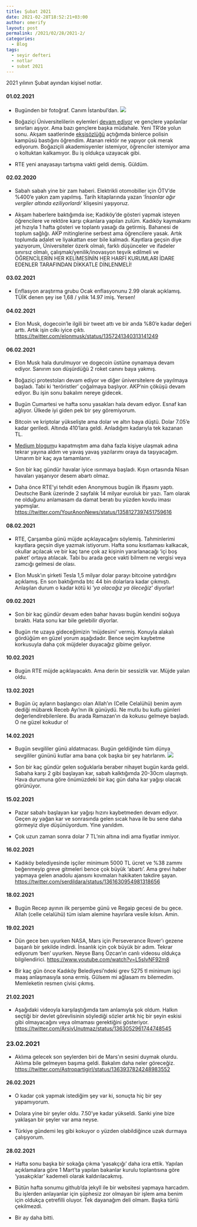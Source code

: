 ```yaml
---
title: Şubat 2021
date: 2021-02-28T18:52:21+03:00
author: omerify
layout: post
permalink: /2021/02/28/2021-2/
categories:
  - Blog
tags:
  - seyir defteri
  - notlar
  - subat 2021
---
```


2021 yılının Şubat ayından kişisel notlar.

#### 01.02.2021

  * Bugünden bir fotoğraf. Canım İstanbul&#8217;dan.
    <img src="https://storage.googleapis.com/omerify/uploads/2021/02/omerify-istanbul-marti-deniz-vapur-topkapi-sarayi-ayasofya-IMG_20210201_140422.jpg" />

  * Boğaziçi Üniversitelilerin eylemleri <a href="https://twitter.com/boundayanisma/status/1356255668534202376" target="_blank" rel="noreferrer noopener nofollow">devam ediyor</a> ve gençlere yapılanlar sınırları aşıyor. Ama bazı gençlere başka müdahale. Yeni TR&#8217;de yolun sonu. Akşam saatlerinde <a href="https://eksisozluk.com/bogazici-universitesini-polislerin-basmasi--6816965?a=popular" target="_blank" rel="noreferrer noopener nofollow">ekşisözlüğü</a> açtığımda binlerce polisin kampüsü bastığını öğrendim. Atanan rektör ne yapıyor çok merak ediyorum. Boğaziçili akademisyenler istemiyor, öğrenciler istemiyor ama o koltuktan kalkamıyor. Bu iş oldukça uzayacak gibi. 

  * RTE yeni anayasayı tartışma vakti geldi demiş. Güldüm.

#### 02.02.2020

  * Sabah sabah yine bir zam haberi. Elektrikli otomobiller için ÖTV&#8217;de %400&#8217;e yakın zam yapılmış. Tarih kitaplarında yazan &#8216;_İnsanlar ağır vergiler altında eziliyorlardı_&#8216; klişesini yaşıyoruz.

  * Akşam haberlere baktığımda ise; Kadıköy&#8217;de gösteri yapmak isteyen öğrencilere ve rektöre karşı çıkanlara yapılan zulüm. Kadıköy kaymakamı jet hızıyla 1 hafta gösteri ve toplantı yasağı da getirmiş. Bahanesi de toplum sağlığı. AKP mitinglerine serbest ama öğrencilere yasak. Artık toplumda adalet ve liyakattan eser bile kalmadı. Kayıtlara geçsin diye yazıyorum, Üniversiteler özerk olmalı, farklı düşünceler ve ifadeler sınırsız olmalı, çalışmak/yenilik/inovasyon teşvik edilmeli ve ÖĞRENCİLERİN HER KELİMESİNİN HER HARFİ KURUMLARI İDARE EDENLER TARAFINDAN DİKKATLE DİNLENMELİ!

#### 03.02.2021

  * Enflasyon araştırma grubu Ocak enflasyonunu 2.99 olarak açıklamış. TÜİK denen şey ise 1,68 / yıllık 14.97 imiş. Yersen!

#### 04.02.2021

  * Elon Musk, dogecoin&#8217;le ilgili bir tweet attı ve bir anda %80&#8217;e kadar değeri arttı. Artık işin cılkı iyice çıktı.
    https://twitter.com/elonmusk/status/1357241340313141249

#### 06.02.2021

  * Elon Musk hala durulmuyor ve dogecoin üstüne oynamaya devam ediyor. Sanırım son düşürdüğü 2 roket canını baya yakmış.

  * Boğaziçi protestoları devam ediyor ve diğer üniversitelere de yayılmaya başladı. Tabi ki &#8216;teröristler&#8217; çoğalmaya başlıyor. AKP&#8217;nin çöküşü devam ediyor. Bu işin sonu bakalım nereye gidecek.

  * Bugün Cumartesi ve hafta sonu yasakları hala devam ediyor. Esnaf kan ağlıyor. Ülkede iyi giden pek bir şey göremiyorum.

  * Bitcoin ve kriptolar yükselişte ama dolar ve altın baya düştü. Dolar 7.05&#8217;e kadar geriledi. Altında 410&#8217;lara geldi. Anladığım kadarıyla tek kazanan TL.

  * [Medium blogum](https://omerify.com)u kapatmıştım ama daha fazla kişiye ulaşmak adına tekrar yayına aldım ve yavaş yavaş yazılarımı oraya da taşıyacağım. Umarım bir kaç aya tamamlanır.

  * Son bir kaç gündür havalar iyice ısınmaya başladı. Kışın ortasında Nisan havaları yaşanıyor desem abartı olmaz.

  * Daha önce RTE&#8217;yi tehdit eden Anonymous bugün ilk ifşasını yaptı. Deutsche Bank üzerinde 2 sayfalık 14 milyar euroluk bir yazı. Tam olarak ne olduğunu anlamasam da damat beratı bu yüzden kovdu iması yapmışlar.
    https://twitter.com/YourAnonNews/status/1358127397451759616

#### 08.02.2021

  * RTE, Çarşamba günü müjde açıklayacağını söylemiş. Tahminlerimi kayıtlara geçsin diye yazmak istiyorum. Hafta sonu kısıtlaması kalkacak, okullar açılacak ve bir kaç tane çok az kişinin yararlanacağı &#8216;içi boş paket&#8217; ortaya atılacak. Tabi bu arada gece vakti bilmem ne vergisi veya zamcığı gelmesi de olası.

  * Elon Musk&#8217;ın şirketi Tesla 1,5 milyar dolar parayı bitcoine yatırdığını açıklamış. En son baktığımda btc 44 bin dolarlara kadar çıkmıştı. Anlaşılan durum o kadar kötü ki &#8216;_ya olacağız ya öleceğiz_&#8216; diyorlar!

#### 09.02.2021

  * Son bir kaç gündür devam eden bahar havası bugün kendini soğuya bıraktı. Hata sonu kar bile gelebilir diyorlar.

  * Bugün rte uzaya gideceğimizin &#8216;müjdesini&#8217; vermiş. Konuyla alakalı gördüğüm en güzel yorum aşağıdadır. Bence seçim kaybetme korkusuyla daha çok müjdeler duyacağız gibime geliyor.

#### 10.02.2021

  * Bugün RTE müjde açıklayacaktı. Ama derin bir sessizlik var. Müjde yalan oldu.

#### 13.02.2021

  * Bugün üç ayların başlangıcı olan Allah&#8217;ın (Celle Celalühü) benim ayım dediği mübarek Receb Ayı&#8217;nın ilk günüydü. Ne mutlu bu kutlu günleri değerlendirebilenlere. Bu arada Ramazan&#8217;ın da kokusu gelmeye başladı. O ne güzel kokudur o!

#### 14.02.2021

  * Bugün sevgililer günü aldatmacası. Bugün geldiğinde tüm dünya sevgililer gününü kutlar ama bana çok başka bir şey hatırlarım.
    <img src="https://storage.googleapis.com/omerify/uploads/2021/02/14-subat-2021-kar-telefon-ekran-resmi-IMG_0172.jpg" />

  * Son bir kaç gündür gelen soğuklarla beraber nihayet bugün karda geldi. Sabaha karşı 2 gibi başlayan kar, sabah kalktığımda 20-30cm ulaşmıştı. Hava durumuna göre önümüzdeki bir kaç gün daha kar yağışı olacak görünüyor.

#### 15.02.2021

  * Pazar sabahı başlayan kar yağışı hızını kaybetmeden devam ediyor. Geçen ay yağan kar ve sonrasında gelen sıcak hava ile bu sene daha görmeyiz diye düşünüyordum. Yine yanıldım.

  * Çok uzun zaman sonra dolar 7 TL&#8217;nin altına indi ama fiyatlar inmiyor.

#### 16.02.2021

  * Kadıköy belediyesinde işçiler minimum 5000 TL ücret ve %38 zammı beğenmeyip greve gitmeleri bence çok büyük &#8216;abartı&#8217;. Ama grevi haber yapmaya gelen anadolu ajansını kovmaları hakikaten takdire şayan.
    https://twitter.com/serdildara/status/1361630954981318656

#### 18.02.2021

  * Bugün Recep ayının ilk perşembe günü ve Regaip gecesi de bu gece. Allah (celle celalühü) tüm islam alemine hayırlara vesile kılsın. Amin.

#### 19.02.2021

  * Dün gece ben uyurken NASA, Mars için Perseverance Rover&#8217;ı gezene başarılı bir şekilde indirdi. İnsanlık için çok büyük bir adım. Tekrar ediyorum &#8216;ben&#8217; uyurken. Neyse Barış Özcan&#8217;ın canlı videosu oldukça bilgilendirici.
    https://www.youtube.com/watch?v=L5sIvNF92m8

  * Bir kaç gün önce Kadıköy Belediyesi&#8217;ndeki grev 5275 tl minimum işçi maaş anlaşmasıyla sona ermiş. Gülsem mi ağlasam mı bilemedim. Memleketin resmen çivisi çıkmış.

#### 21.02.2021

  * Aşağıdaki videoyla karşılaştığımda tam anlamıyla şok oldum. Halkın seçtiği bir devlet görevlisinin söylediği sözler artık hiç bir şeyin eskisi gibi olmayacağını veya olmaması gerektiğini gösteriyor.
    https://twitter.com/ArsivUnutmaz/status/1363052961744748545

### 23.02.2021

  * Aklıma gelecek son şeylerden biri de Mars&#8217;ın sesini duymak olurdu. Aklıma bile gelmeyen başıma geldi. Bakalım daha neler göreceğiz.
    https://twitter.com/Astropartigirl/status/1363937824248983552

#### 26.02.2021

  * O kadar çok yapmak istediğim şey var ki, sonuçta hiç bir şey yapamıyorum.

  * Dolara yine bir şeyler oldu. 7.50&#8217;ye kadar yükseldi. Sanki yine bize yaklaşan bir şeyler var ama neyse.

  * Türkiye gündemi leş gibi kokuyor o yüzden olabildiğince uzak durmaya çalışıyorum.

#### 28.02.2021

  * Hafta sonu başka bir sokağa çıkma &#8216;yasakçığı&#8217; daha icra ettik. Yapılan açıklamalara göre 1 Mart&#8217;ta yapılan bakanlar kurulu toplantısına göre &#8216;yasakçıklar&#8217; kademeli olarak kaldırılacakmış.

  * Bütün hafta sonumu github&#8217;da jekyll ile bir websitesi yapmaya harcadım. Bu işlerden anlayanlar için şüphesiz zor olmayan bir işlem ama benim için oldukça çetrefilli oluyor. Tek dayanağım deli olmam. Başka türlü çekilmezdi.

  * Bir ay daha bitti.